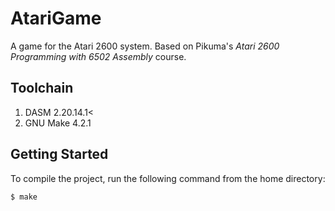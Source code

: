 # AtariGame

A game for the Atari 2600 system. Based on Pikuma's *Atari 2600 Programming with 6502 Assembly* course.

## Toolchain
1. DASM 2.20.14.1<
2. GNU Make 4.2.1

## Getting Started
To compile the project, run the following command from the home directory:
```
$ make
```
